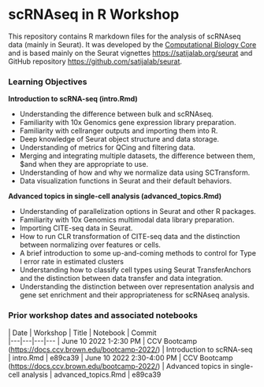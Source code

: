 # scRNAseq in R Workshop        

This repository contains R markdown files for the analysis of scRNAseq data (mainly in Seurat). It was developed by the [Computational Biology Core](http://cbc.brown.edu/) and is based mainly on the Seurat vignettes https://satijalab.org/seurat and GitHub repository https://github.com/satijalab/seurat. 

### Learning Objectives    

**Introduction to scRNA-seq (intro.Rmd)**    
- Understanding the difference between bulk and scRNAseq.
- Familiarity with 10x Genomics gene expression library preparation.
- Familiarity with cellranger outputs and importing them into R.
- Deep knowledge of Seurat object structure and data storage.
- Understanding of metrics for QCing and filtering data.
- Merging and integrating multiple datasets, the difference between them, $and when they are appropriate to use.
- Understanding of how and why we normalize data using SCTransform.
- Data visualization functions in Seurat and their default behaviors.

**Advanced topics in single-cell analysis (advanced_topics.Rmd)**
- Understanding of parallelization options in Seurat and other R packages.
- Familiarity with 10x Genomics multimodal data library preparation.
- Importing CITE-seq data in Seurat.
- How to run CLR transformation of CITE-seq data and the distinction between normalizing over features or cells.
- A brief introduction to some up-and-coming methods to control for Type I error rate in estimated clusters
- Understanding how to classify cell types using Seurat TransferAnchors and the distinction between data transfer and data integration.
- Understanding the distinction between over representation analysis and gene set enrichment and their appropriateness for scRNAseq analysis.

### Prior workshop dates and associated notebooks

| Date | Workshop | Title | Notebook | Commit  
|---|---|---|---
| June 10 2022 1-2:30 PM | CCV Bootcamp (https://docs.ccv.brown.edu/bootcamp-2022/) | Introduction to scRNA-seq | intro.Rmd | e89ca39 
| June 10 2022 2:30-4:00 PM | CCV Bootcamp (https://docs.ccv.brown.edu/bootcamp-2022/) | Advanced topics in single-cell analysis | advanced_topics.Rmd | e89ca39                                            

